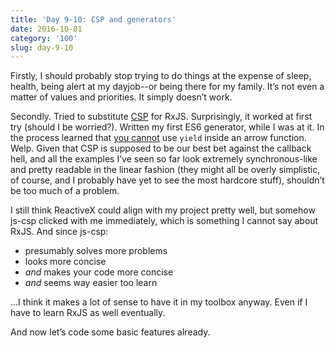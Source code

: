 ```yaml
---
title: 'Day 9-10: CSP and generators'
date: 2016-10-01
category: '100'
slug: day-9-10
---
```


Firstly, I should probably stop trying to do things at the expense of sleep, health, being alert at my dayjob--or being there for my family. It’s not even a matter of values and priorities. It simply doesn’t work.

Secondly. Tried to substitute [CSP](http://jlongster.com/Taming-the-Asynchronous-Beast-with-CSP-in-JavaScript) for RxJS. Surprisingly, it worked at first try (should I be worried?). Written my first ES6 generator, while I was at it. In the process learned that [you cannot](http://stackoverflow.com/a/32345220/2658546) use `yield` inside an arrow function. Welp. Given that CSP is supposed to be our best bet against the callback hell, and all the examples I’ve seen so far look extremely synchronous-like and pretty readable in the linear fashion (they might all be overly simplistic, of course, and I probably have yet to see the most hardcore stuff), shouldn’t be too much of a problem.

I still think ReactiveX could align with my project pretty well, but somehow js-csp clicked with me immediately, which is something I cannot say about RxJS. And since js-csp:
- presumably solves more problems
- looks more concise 
- _and_ makes your code more concise
- _and_ seems way easier too learn

...I think it makes a lot of sense to have it in my toolbox anyway. Even if I have to learn RxJS as well eventually.

And now let’s code some basic features already.